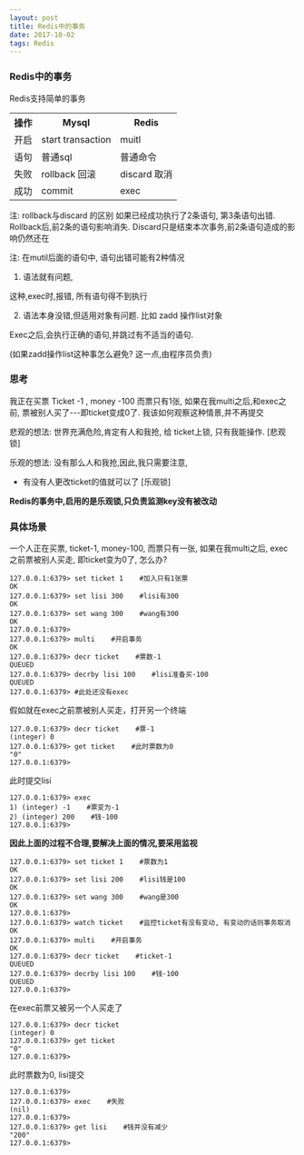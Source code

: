 ```yaml
---
layout: post
title: Redis中的事务
date: 2017-10-02
tags: Redis    
---
```


### Redis中的事务

Redis支持简单的事务

<table>

<tr><th>操作</th><th>Mysql</th><th>Redis</th></tr>

<tr><td>开启</td><td>start transaction</td><td>muitl</td></tr>

<tr><td>语句</td><td>普通sql</td><td>普通命令</td></tr>

<tr><td>失败</td><td>rollback 回滚</td><td>discard 取消</td></tr>

<tr><td>成功</td><td>commit</td><td>exec</td></tr>

</table>

注: rollback与discard 的区别
如果已经成功执行了2条语句, 第3条语句出错.
Rollback后,前2条的语句影响消失.
Discard只是结束本次事务,前2条语句造成的影响仍然还在

注: 在mutil后面的语句中, 语句出错可能有2种情况

1. 语法就有问题, 

这种,exec时,报错, 所有语句得不到执行

2. 语法本身没错,但适用对象有问题. 比如 zadd 操作list对象

Exec之后,会执行正确的语句,并跳过有不适当的语句.

(如果zadd操作list这种事怎么避免? 这一点,由程序员负责)

### 思考

我正在买票
Ticket -1 , money -100
而票只有1张, 如果在我multi之后,和exec之前, 票被别人买了---即ticket变成0了.
我该如何观察这种情景,并不再提交

悲观的想法: 
世界充满危险,肯定有人和我抢, 给 ticket上锁, 只有我能操作. [悲观锁]

乐观的想法:
没有那么人和我抢,因此,我只需要注意,

- 有没有人更改ticket的值就可以了 [乐观锁]

**Redis的事务中,启用的是乐观锁,只负责监测key没有被改动**

### 具体场景

一个人正在买票, ticket-1, money-100, 而票只有一张, 如果在我multi之后, exec之前票被别人买走, 即ticket变为0了, 怎么办?

```
127.0.0.1:6379> set ticket 1    #加入只有1张票
OK
127.0.0.1:6379> set lisi 300    #lisi有300
OK
127.0.0.1:6379> set wang 300    #wang有300
OK
127.0.0.1:6379> 
127.0.0.1:6379> multi    #开启事务
OK
127.0.0.1:6379> decr ticket    #票数-1
QUEUED
127.0.0.1:6379> decrby lisi 100    #lisi准备买-100
QUEUED
127.0.0.1:6379> #此处还没有exec
```

假如就在exec之前票被别人买走，打开另一个终端

```
127.0.0.1:6379> decr ticket    #票-1
(integer) 0
127.0.0.1:6379> get ticket    #此时票数为0
"0"
127.0.0.1:6379> 
```

此时提交lisi

```
127.0.0.1:6379> exec
1) (integer) -1    #票变为-1
2) (integer) 200    #钱-100
127.0.0.1:6379> 
```

**因此上面的过程不合理,要解决上面的情况,要采用监视**

```
127.0.0.1:6379> set ticket 1    #票数为1
OK
127.0.0.1:6379> set lisi 200    #lisi钱是100
OK
127.0.0.1:6379> set wang 300    #wang是300
OK
127.0.0.1:6379> 
127.0.0.1:6379> watch ticket    #监控ticket有没有变动, 有变动的话则事务取消
OK
127.0.0.1:6379> multi    #开启事务
OK
127.0.0.1:6379> decr ticket    #ticket-1
QUEUED
127.0.0.1:6379> decrby lisi 100    #钱-100
QUEUED
127.0.0.1:6379>
```

在exec前票又被另一个人买走了

```
127.0.0.1:6379> decr ticket
(integer) 0
127.0.0.1:6379> get ticket
"0"
127.0.0.1:6379> 
```

此时票数为0, lisi提交

```
127.0.0.1:6379> 
127.0.0.1:6379> exec    #失败
(nil)
127.0.0.1:6379> 
127.0.0.1:6379> get lisi    #钱并没有减少
"200"
127.0.0.1:6379> 
```

